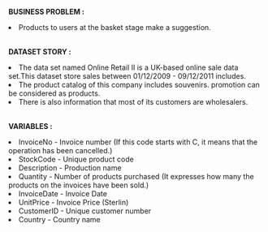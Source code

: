 <p><strong>BUSINESS PROBLEM : </strong></p>
<li>Products to users at the basket stage make a suggestion.</li>
 </br>
<p><strong>DATASET STORY :</strong></p>
<li>The data set named Online Retail II is a UK-based online sale data set.This dataset store sales between 01/12/2009 - 09/12/2011 includes.</li>
<li>The product catalog of this company includes souvenirs. promotion can be considered as products.</li>
<li>There is also information that most of its customers are wholesalers.</li>
</br>
<p><strong>VARIABLES :</strong></p>
<li>InvoiceNo - Invoice number (If this code starts with C, it means that the operation has been cancelled.)</li>
<li>StockCode - Unique product code</li>
<li>Description - Production name</li>
<li>Quantity - Number of products purchased (It expresses how many the products on the invoices have been sold.)</li>
<li>InvoiceDate - Invoice Date</li>
<li>UnitPrice - Invoice Price (Sterlin)</li>
<li>CustomerID - Unique customer number</li>
<li>Country - Country name</li>
